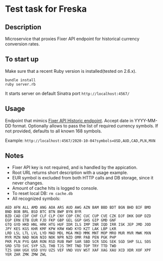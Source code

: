 # Test task for Freska

## Description
Microservice that proxies Fixer API endpoint for historical currency conversion rates.

## To start up
Make sure that a recent Ruby version is installed(tested on 2.6.x).
```
bundle install
ruby server.rb
```
It starts server on default Sinatra port `http://localhost:4567/`

## Usage
Endpoint that mimics [Fixer API Historic endpoint](https://fixer.io/documentation).
Accept date in YYYY-MM-DD format.
Optionally allows to pass the list of required currency symbols.
If not provided, defaults to all known 168 symbols.

Example:
`http://localhost:4567/2020-10-04?symbols=USD,AUD,CAD,PLN,MXN`

## Notes
* Fixer API key is not required, and is handled by the appication.
* Root URL returns short description with a usage example.
* EUR symbol is excluded from both HTTP calls and DB storage, since it never changes.
* Amount of cache hits is logged to console.
* To reset local DB: `rm cache.db`
* All recognized symbols:
```
AED AFN ALL AMD ANG AOA ARS AUD AWG AZN BAM BBD BDT BGN BHD BIF BMD BND BOB BRL BSD BTC BTN BWP BYN BYR
BZD CAD CDF CHF CLF CLP CNY COP CRC CUC CUP CVE CZK DJF DKK DOP DZD EGP ERN ETB EUR FJD FKP GBP GEL GGP GHS GIP GMD GNF
GTQ GYD HKD HNL HRK HTG HUF IDR ILS IMP INR IQD IRR ISK JEP JMD JOD JPY KES KGS KHR KMF KPW KRW KWD KYD KZT LAK LBP LKR
LRD LSL LTL LVL LYD MAD MDL MGA MKD MMK MNT MOP MRO MUR MVR MWK MXN MYR MZN NAD NGN NIO NOK NPR NZD OMR PAB PEN PGK PHP
PKR PLN PYG QAR RON RSD RUB RWF SAR SBD SCR SDG SEK SGD SHP SLL SOS SRD STD SVC SYP SZL THB TJS TMT TND TOP TRY TTD TWD
TZS UAH UGX USD UYU UZS VEF VND VUV WST XAF XAG XAU XCD XDR XOF XPF YER ZAR ZMK ZMW ZWL
```
